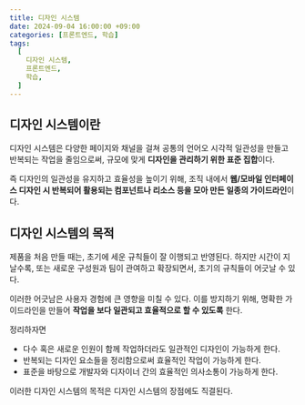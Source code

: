 ```yaml
---
title: 디자인 시스템
date: 2024-09-04 16:00:00 +09:00
categories: [프론트엔드, 학습]
tags:
  [
    디자인 시스템,
    프론트엔드,
    학습,
  ]
---
```


## 디자인 시스템이란
디자인 시스템은 다양한 페이지와 채널을 걸쳐 공통의 언어오 시각적 일관성을 만들고 반복되는 작업을 줄임으로써, 규모에 맞게 **디자인을 관리하기 위한 표준 집합**이다. 

즉 디자인의 일관성을 유지하고 효율성을 높이기 위해, 조직 내에서 **웹/모바일 인터페이스 디자인 시 반복되어 활용되는 컴포넌트나 리소스 등을 모아 만든 일종의 가이드라인**이다.

## 디자인 시스템의 목적
제품을 처음 만들 때는, 초기에 세운 규칙들이 잘 이행되고 반영된다. 하지만 시간이 지날수록, 또는 새로운 구성원과 팀이 관여하고 확장되면서, 초기의 규칙들이 어긋날 수 있다. 

이러한 어긋남은 사용자 경험에 큰 영향을 미칠 수 있다. 이를 방지하기 위해, 명확한 가이드라인을 만들어 **작업을 보다 일관되고 효율적으로 할 수 있도록** 한다.

정리하자면
- 다수 혹은 새로운 인원이 함께 작업하더라도 일관적인 디자인이 가능하게 한다.
- 반복되는 디자인 요소들을 정리함으로써 효율적인 작업이 가능하게 한다.
- 표준을 바탕으로 개발자와 디자이너 간의 효율적인 의사소통이 가능하게 한다.

이러한 디자인 시스템의 목적은 디자인 시스템의 장점에도 직결된다.